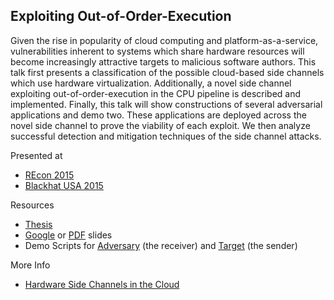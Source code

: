 ## Exploiting Out-of-Order-Execution
Given the rise in popularity of cloud computing and platform-as-a-service, vulnerabilities inherent to systems which share hardware resources will become increasingly attractive targets to malicious software authors. This talk first presents a classification of the possible cloud-based side channels which use hardware virtualization. Additionally, a novel side channel exploiting out-of-order-execution in the CPU pipeline is described and implemented. Finally, this talk will show constructions of several adversarial applications and demo two. These applications are deployed across the novel side channel to prove the viability of each exploit. We then analyze successful detection and mitigation techniques of the side channel attacks.

Presented at

* [REcon 2015](https://recon.cx/2015/schedule/events/29.html)
* [Blackhat USA 2015](https://www.blackhat.com/us-15/briefings.html#exploiting-out-of-order-execution-for-covert-cross-vm-communication)

Resources

* [Thesis](thesis.pdf)
* [Google](https://docs.google.com/presentation/d/1T0QwPn8c_kLTW8WGQ6TApIFzg8A5ZvTFntk7fc4v9mA/embed?start=false&amp;loop=false&amp;delayms=60000) or [PDF](Exploiting_OoOE.pdf) slides
* Demo Scripts for [Adversary](receiver.py) (the receiver) and [Target](sender.py) (the sender)

More Info

* [Hardware Side Channels in the Cloud](http://blog.trailofbits.com/2015/07/21/hardware-side-channels-in-the-cloud)
